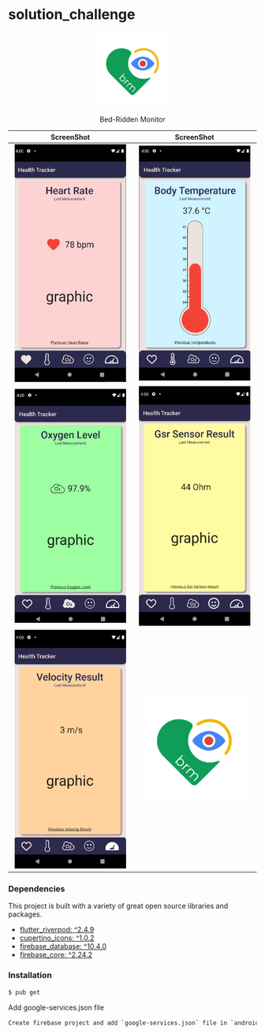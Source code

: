 # solution_challenge

<div align="center">
    <img src="/assets/github_readme_images/icon.png" width=30% height=30%>
    <p>Bed-Ridden Monitor</p>
</div>

| **ScreenShot** | **ScreenShot** |
|:--------------:|:---:|
|<img src="/assets/github_readme_images/heart_rate_page.png" width=95% height=95%>|<img src="/assets/github_readme_images/body_temperature_page.png" width=95% height=95%>|
|<img src="/assets/github_readme_images/oxygen_level_page.png" width=95% height=95%>|<img src="/assets/github_readme_images/gsr_sensor_result_page.png" width=95% height=95%>|
|<img src="/assets/github_readme_images/velocity_result_page.png" width=95% height=95%>|<img src="/assets/github_readme_images/icon.png" width=90% height=90%>|



### Dependencies

This project is built with a variety of great open source libraries and packages.

*  [flutter_riverpod: ^2.4.9](https://pub.dev/packages/flutter_riverpod)
*  [cupertino_icons: ^1.0.2](https://pub.dev/packages/cupertino_icons)
*  [firebase_database: ^10.4.0](https://pub.dev/packages/firebase_database)
*  [firebase_core: ^2.24.2](https://pub.dev/packages/firebase_core)



### Installation
```sh
$ pub get
```

Add google-services.json file
```sh
Create firebase project and add `google-services.json` file in `android/app` folder.
```
